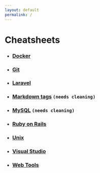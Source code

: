 ```yaml
---
layout: default
permalink: /
---
```


# Cheatsheets

- ### [Docker](https://vincent-clipet.github.io/cheatsheets/docker)
- ### [Git](https://vincent-clipet.github.io/cheatsheets/git)
- ### [Laravel](https://vincent-clipet.github.io/cheatsheets/laravel)
- ### [Markdown tags](https://vincent-clipet.github.io/cheatsheets/markdown) `(needs cleaning)`
- ### [MySQL](https://vincent-clipet.github.io/cheatsheets/mysql) `(needs cleaning)`
- ### [Ruby on Rails](https://vincent-clipet.github.io/cheatsheets/ruby-on-rails)
- ### [Unix](https://vincent-clipet.github.io/cheatsheets/unix)
- ### [Visual Studio](https://vincent-clipet.github.io/cheatsheets/visual-studio)
- ### [Web Tools](https://vincent-clipet.github.io/cheatsheets/web-tools)
